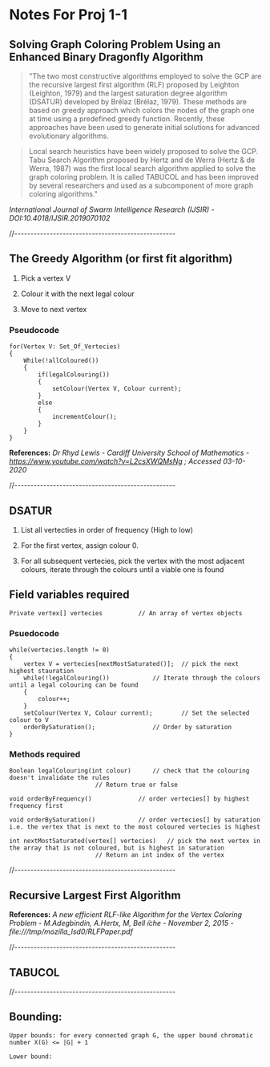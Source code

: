 # Notes For Proj 1-1

## Solving Graph Coloring Problem Using an Enhanced Binary Dragonfly Algorithm

>"The two most constructive algorithms employed to solve the GCP are the recursive largest first algorithm (RLF) proposed by Leighton (Leighton, 1979) and the largest saturation degree algorithm (DSATUR) developed by Brélaz (Brélaz, 1979). These methods are based on greedy approach which colors the nodes of the graph one at time using a predefined greedy function. Recently, these approaches have been used to generate initial solutions for advanced evolutionary algorithms.

>Local search heuristics have been widely proposed to solve the GCP. Tabu Search Algorithm proposed by Hertz and de Werra (Hertz & de Werra, 1987) was the first local search algorithm applied to solve the graph coloring problem. It is called TABUCOL and has been improved by several researchers and used as a subcomponent of more graph coloring algorithms."

*International Journal of Swarm Intelligence Research (IJSIR) - DOI:10.4018/IJSIR.2019070102*

//--------------------------------------------------

## The Greedy Algorithm (or first fit algorithm)

1. Pick a vertex V

2. Colour it with the next legal colour

3. Move to next vertex

### Pseudocode

	for(Vertex V: Set_Of_Vertecies)
	{
		While(!allColoured())
		{
			if(legalColouring())		
			{
				setColour(Vertex V, Colour current);
			}		
			else
			{
				incrementColour();
			}
		}
	}
	
	


 **References:**
 *Dr Rhyd Lewis - Cardiff University School of Mathematics - https://www.youtube.com/watch?v=L2csXWQMsNg ; Accessed 03-10-2020*

//--------------------------------------------------

## DSATUR

1. List all vertecties in order of frequency (High to low)

2. For the first vertex, assign colour 0.

3. For all subsequent vertecies, pick the vertex with the most adjacent colours, iterate through the colours until a viable one is found
	
## Field variables required
	
	Private vertex[] vertecies			// An array of vertex objects 
	
	
### Psuedocode

	while(vertecies.length != 0)
	{
		vertex V = vertecies[nextMostSaturated()]; 	// pick the next highest stauration	
		while(!legalColouring())			// Iterate through the colours until a legal colouring can be found
		{
			colour++;
		}
		setColour(Vertex V, Colour current);		// Set the selected colour to V
		orderBySaturation();				// Order by saturation 
	}


### Methods required

	Boolean legalColouring(int colour)		// check that the colouring doesn't invalidate the rules	
							// Return true or false

	void orderByFrequency()				// order vertecies[] by highest frequency first

	void orderBySaturation()			// order vertecies[] by saturation i.e. the vertex that is next to the most coloured vertecies is highest

	int nextMostSaturated(vertex[] vertecies)	// pick the next vertex in the array that is not coloured, but is highest in saturation
							// Return an int index of the vertex
	
//--------------------------------------------------

## Recursive Largest First Algorithm

**References:**
*A new efficient RLF-like Algorithm for the Vertex Coloring Problem - M.Adegbindin, A.Hertx, M, Bell ̈ıche - November 2, 2015  - file:///tmp/mozilla_lsd0/RLFPaper.pdf*

//--------------------------------------------------

## TABUCOL

//--------------------------------------------------

## Bounding:

	Upper bounds: for every connected graph G, the upper bound chromatic number X(G) <= |G| + 1

	Lower bound: 




